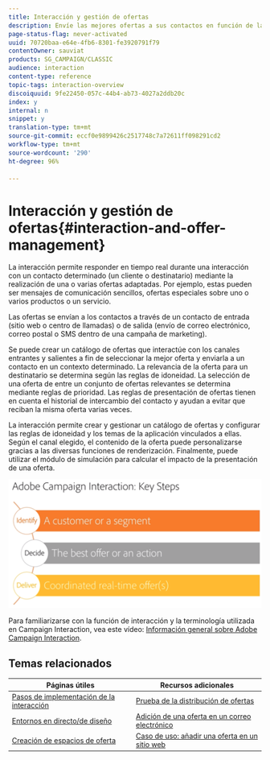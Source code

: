 ```yaml
---
title: Interacción y gestión de ofertas
description: Envíe las mejores ofertas a sus contactos en función de las reglas de elegibilidad.
page-status-flag: never-activated
uuid: 70720baa-e64e-4fb6-8301-fe3920791f79
contentOwner: sauviat
products: SG_CAMPAIGN/CLASSIC
audience: interaction
content-type: reference
topic-tags: interaction-overview
discoiquuid: 9fe22450-057c-44b4-ab73-4027a2ddb20c
index: y
internal: n
snippet: y
translation-type: tm+mt
source-git-commit: eccf0e9899426c2517748c7a72611ff098291cd2
workflow-type: tm+mt
source-wordcount: '290'
ht-degree: 96%

---
```



# Interacción y gestión de ofertas{#interaction-and-offer-management}

La interacción permite responder en tiempo real durante una interacción con un contacto determinado (un cliente o destinatario) mediante la realización de una o varias ofertas adaptadas. Por ejemplo, estas pueden ser mensajes de comunicación sencillos, ofertas especiales sobre uno o varios productos o un servicio.

Las ofertas se envían a los contactos a través de un contacto de entrada (sitio web o centro de llamadas) o de salida (envío de correo electrónico, correo postal o SMS dentro de una campaña de marketing).

Se puede crear un catálogo de ofertas que interactúe con los canales entrantes y salientes a fin de seleccionar la mejor oferta y enviarla a un contacto en un contexto determinado. La relevancia de la oferta para un destinatario se determina según las reglas de idoneidad. La selección de una oferta de entre un conjunto de ofertas relevantes se determina mediante reglas de prioridad. Las reglas de presentación de ofertas tienen en cuenta el historial de intercambio del contacto y ayudan a evitar que reciban la misma oferta varias veces.

La interacción permite crear y gestionar un catálogo de ofertas y configurar las reglas de idoneidad y los temas de la aplicación vinculados a ellas. Según el canal elegido, el contenido de la oferta puede personalizarse gracias a las diversas funciones de renderización. Finalmente, puede utilizar el módulo de simulación para calcular el impacto de la presentación de una oferta.

![](assets/Offermgt2.png)

Para familiarizarse con la función de interacción y la terminología utilizada en Campaign Interaction, vea este vídeo: [Información general sobre Adobe Campaign Interaction](https://helpx.adobe.com/campaign/classic/how-to/acs-overview.html?playlist=/ccx/v1/collection/product/campaign/classic/segment/digital-marketers/explevel/intermediate/applaunch/get-started/collection.ccx.js&amp;ref=helpx.adobe.com).

## Temas relacionados

| Páginas útiles | Recursos adicionales |
|---|---|
| [Pasos de implementación de la interacción](../../interaction/using/implementation-steps.md) | [Prueba de la distribución de ofertas](../../interaction/using/about-offers-simulation.md) |
| [Entornos en directo/de diseño](../../interaction/using/live-design-environments.md) | [Adición de una oferta en un correo electrónico](../../interaction/using/integrating-an-offer-via-the-wizard.md) |
| [Creación de espacios de oferta](../../interaction/using/creating-offer-spaces.md) | [Caso de uso: añadir una oferta en un sitio web](../../interaction/using/offers-on-an-inbound-channel.md) |